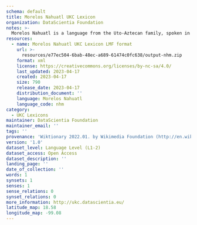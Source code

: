 ```yaml
---
schema: default
title: Morelos Nahuatl UKC Lexicon
organization: DataScientia Foundation
notes: >-
  Morelos Nahuatl is a language from the Uto-Aztecan family, spoken in North America. The UKC Lexicon of Morelos Nahuatl is represented as a lexico-semantic network. It consists of words, word senses, synsets, as well as sense-level and synset-level relationships.
resources:
  - name: Morelos Nahuatl UKC Lexicon LMF format
    url: >-
      resources/e77ec504-6bab-48ec-a689-61474c0fc638/output-nhm.zip
    format: xml
    license: https://creativecommons.org/licenses/by-nc-sa/4.0/
    last_updated: 2023-04-17
    created: 2023-04-17
    size: 790
    release_date: 2023-04-17
    distribution_document: ''
    language: Morelos Nahuatl
    language_code: nhm
category:
  - UKC Lexicons
maintainer: DataScientia Foundation
maintainer_email: ''
tags: ''
provenance: 'Wiktionary 2022.01. by Wikimedia Foundation (http://en.wiktionary.org); Princeton WordNet 2.1 by Princeton University (https://wordnet.princeton.edu)'
version: '1.0'
dataset_level: Language Level (L1-2)
dataset_access: Open Access
dataset_description: ''
landing_page: ''
date_of_collection: ''
words: 1
synsets: 1
senses: 1
sense_relations: 0
synset_relations: 0
more_information: http://ukc.datascientia.eu/
latitude_map: 18.58
longitude_map: -99.08
---
```

